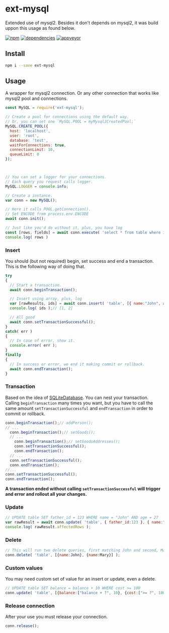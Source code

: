 # ext-mysql
Extended use of mysql2. Besides it don't depends on mysql2, it was build uppon this usage as found below.

[![npm][npm]][npm-url]
[![dependencies][dependencies]][dependencies-url]
[![appveyor][appveyor]][appveyor-url]

## Install
```bash
npm i --save ext-mysql
```

## Usage
A wrapper for mysql2 connection. Or any other connection that works like mysql2 pool and connections.
```javascript
const MySQL = require('ext-mysql');

// Create a pool for connections using the default way. 
// Or, you can set one `MySQL.POOL = myMysql2CreatedPool;`
MySQL.CREATE_POOL({
  host: 'localhost',
  user: 'root',
  database: 'test',
  waitForConnections: true,
  connectionLimit: 10,
  queueLimit: 0
});



// You can set a logger for your connections.
// Each query you request calls logger.
MySQL.LOGGER = console.info;

// Create a instance.
var conn = new MySQL();

// Here it calls POOL.getConnection().
// Set ENCODE from process.env.ENCODE
await conn.init();

// Just like you'd do without it, plus, you have log
const [rows, fields] = await conn.execute( 'select * from table where id = ?', [10] );
console.log( rows )
```

### Insert
You should (but not required) begin, set success and end a transaction. This is the following way of doing that.
```javascript
try
{
  // Start a transaction.
  await conn.beginTransaction();

  // Insert using array, plus, log
  var [rawResults, ids] = await conn.insert( 'table', [{ name:"John", age:27 }, { name:"Mary", age:25 }] );
  console.log( ids );// [1, 2]

  // All good
  await conn.setTransactionSuccessful();
}
catch( err )
{
  // In case of error, show it.
  console.error( err );
}
finally
{
  // In success or error, we end it making commit or rollback.
  await conn.endTransaction();
}
```

### Transaction 
Based on the idea of [SQLiteDatabase][SQLiteDatabase]. You can nest your transaction. Calling `beginTransaction` many times you want, but you have to call the same amount `setTransactionSuccessful` and `endTransaction` in order to commit or rollback.
```javascript
conn.beginTransaction();// addPerson();
// ...
  conn.beginTransaction();// setGoods();
  // ...
    conn.beginTransaction();// setGoodsAddresses();
    conn.setTransactionSuccessful();
    conn.endTransaction();
  // ...
  conn.setTransactionSuccessful();
  conn.endTransaction();
//...
conn.setTransactionSuccessful();
conn.endTransaction();
```
**A transaction ended without calling `setTransactionSuccessful` will trigger and error and rollout all your changes.**

### Update
```javascript
// UPDATE table SET father_id = 123 WHERE name = "John" AND age = 27
var rawResult = await conn.update( 'table', { father_id:123 }, { name:"John", age:27 } );
console.log( rawResult.affectedRows );
```

### Delete
```javascript
// This will run two delete queries, first matching John and second, Mary
conn.delete( 'table', [{name:John}, {name:Mary}] );
```

### Custom values
You may need custom set of value for an insert or update, even a delete.
```javascript
// UPDATE table SET balance = balance + 10 WHERE cost >= 100
conn.update( 'table', [{balance:["balance + ?", 10}, {cost:[">= ?", 100]] );
```

### Release connection
After your use you must release your connection.
```javascript
conn.release();
```

[SQLiteDatabase]: https://github.com/aosp-mirror/platform_frameworks_base/blob/master/core/java/android/database/sqlite/SQLiteDatabase.java

[npm]: https://badge.fury.io/js/ext-mysql.svg
[npm-url]: https://npmjs.com/package/ext-mysql

[npm]: https://img.shields.io/npm/v/ext-mysql.svg
[npm-url]: https://npmjs.com/package/ext-mysql

[dependencies]: https://david-dm.org/webdefault/ext-mysql.svg
[dependencies-url]: https://david-dm.org/webdefault/ext-mysql

[appveyor]: https://ci.appveyor.com/api/projects/status/iknarxax2kwvaflj?svg=true
[appveyor-url]:https://ci.appveyor.com/project/orlleite/ext-mysql/branch/master


